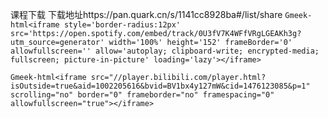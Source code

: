 课程下载
下载地址https://pan.quark.cn/s/1141cc8928ba#/list/share
`Gmeek-html<iframe style='border-radius:12px' src='https://open.spotify.com/embed/track/0U3fV7K4WFfVRgLGEAKh3g?utm_source=generator' width='100%' height='152' frameBorder='0' allowfullscreen='' allow='autoplay; clipboard-write; encrypted-media; fullscreen; picture-in-picture' loading='lazy'></iframe>`



`Gmeek-html<iframe src="//player.bilibili.com/player.html?isOutside=true&aid=1002205616&bvid=BV1bx4y127mW&cid=1476123085&p=1" scrolling="no" border="0" frameborder="no" framespacing="0" allowfullscreen="true"></iframe>`
